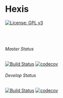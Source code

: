 # Hexis
[![License: GPL v3](https://img.shields.io/badge/License-GPL%20v3-blue.svg)](http://www.gnu.org/licenses/gpl-3.0)

<br /> <br />

###### Master Status
[![Build Status](https://travis-ci.org/Austin-Ray/Hexis.svg?branch=master)](https://travis-ci.org/Austin-Ray/Hexis)
[![codecov](https://codecov.io/gh/Austin-Ray/Hexis/branch/master/graph/badge.svg)](https://codecov.io/gh/Austin-Ray/Hexis)

###### Develop Status
[![Build Status](https://travis-ci.org/Austin-Ray/Hexis.svg?branch=develop)](https://travis-ci.org/Austin-Ray/Hexis)
[![codecov](https://codecov.io/gh/Austin-Ray/Hexis/branch/develop/graph/badge.svg)](https://codecov.io/gh/Austin-Ray/Hexis)
